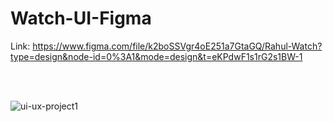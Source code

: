 # Watch-UI-Figma

Link:  https://www.figma.com/file/k2boSSVgr4oE251a7GtaGQ/Rahul-Watch?type=design&node-id=0%3A1&mode=design&t=eKPdwF1s1rG2s1BW-1

<br><br>

![ui-ux-project1](https://github.com/Rahul-patil-2003/Watch-UI-Figma/assets/138668076/ce4fedd0-a6e6-4141-acc4-d053c7775f94)

